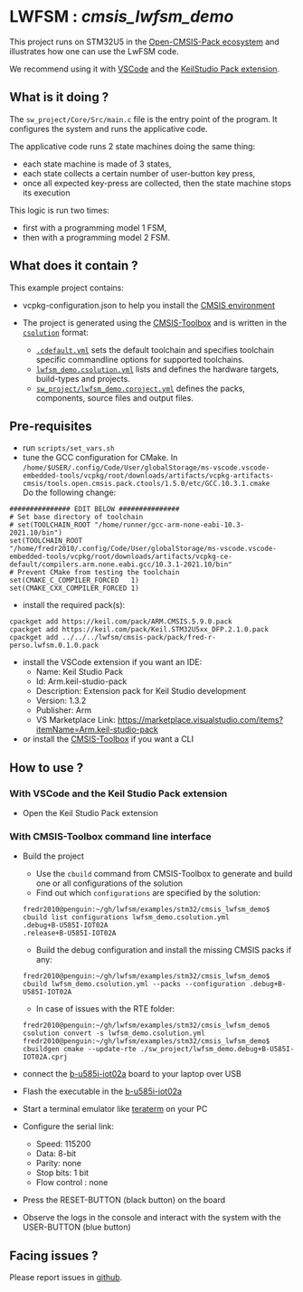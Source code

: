 # __LWFSM : *cmsis_lwfsm_demo*__

This project runs on STM32U5 in the [Open-CMSIS-Pack ecosystem](https://github.com/Open-CMSIS-Pack) and illustrates how one can use the LwFSM code.

We recommend using it with [VSCode](https://code.visualstudio.com/) and the [KeilStudio Pack extension](https://marketplace.visualstudio.com/items?itemName=Arm.keil-studio-pack).

## What is it doing ?

The `sw_project/Core/Src/main.c` file is the entry point of the program.
It configures the system and runs the applicative code.

The applicative code runs 2 state machines doing the same thing:
- each state machine is made of 3 states,
- each state collects a certain number of user-button key press,
- once all expected key-press are collected, then the state machine stops its execution

This logic is run two times:
- first with a programming model 1 FSM,
- then with a programming model 2 FSM.

## What does it contain ?

This example project contains:
- vcpkg-configuration.json to help you install the [CMSIS environment](https://github.com/Open-CMSIS-Pack/vscode-get-started#how-to-setup-your-cmsis-csolution-development-environment)
- The project is generated using the [CMSIS-Toolbox](https://github.com/Open-CMSIS-Pack/devtools/blob/main/tools/projmgr/docs/Manual/Overview.md) and is written in the [`csolution`](https://github.com/Open-CMSIS-Pack/devtools/blob/main/tools/projmgr/docs/Manual/YML-Format.md) format:

  - [`.cdefault.yml`](./.cdefault.yml) sets the default toolchain and specifies toolchain specific commandline options for supported toolchains.
  - [`lwfsm_demo.csolution.yml`](./lwfsm_demo.csolution.yml) lists and defines the hardware targets, build-types and projects.
  - [`sw_project/lwfsm_demo.cproject.yml`](./sw_project/lwfsm_demo.cproject.yml) defines the packs, components, source files and output files.

## Pre-requisites

- run `scripts/set_vars.sh`
- tune the GCC configuration for CMake.
  In `/home/$USER/.config/Code/User/globalStorage/ms-vscode.vscode-embedded-tools/vcpkg/root/downloads/artifacts/vcpkg-artifacts-cmsis/tools.open.cmsis.pack.ctools/1.5.0/etc/GCC.10.3.1.cmake`  
  Do the following change:
```
############### EDIT BELOW ###############
# Set base directory of toolchain
# set(TOOLCHAIN_ROOT "/home/runner/gcc-arm-none-eabi-10.3-2021.10/bin")
set(TOOLCHAIN_ROOT "/home/fredr2010/.config/Code/User/globalStorage/ms-vscode.vscode-embedded-tools/vcpkg/root/downloads/artifacts/vcpkg-ce-default/compilers.arm.none.eabi.gcc/10.3.1-2021.10/bin"
# Prevent CMake from testing the toolchain
set(CMAKE_C_COMPILER_FORCED   1)
set(CMAKE_CXX_COMPILER_FORCED 1)
```
- install the required pack(s): 
```
cpackget add https://keil.com/pack/ARM.CMSIS.5.9.0.pack
cpackget add https://keil.com/pack/Keil.STM32U5xx_DFP.2.1.0.pack
cpackget add ../../../lwfsm/cmsis-pack/pack/fred-r-perso.lwfsm.0.1.0.pack
```
- install the VSCode extension if you want an IDE: 
  - Name: Keil Studio Pack
  - Id: Arm.keil-studio-pack
  - Description: Extension pack for Keil Studio development
  - Version: 1.3.2
  - Publisher: Arm
  - VS Marketplace Link: https://marketplace.visualstudio.com/items?itemName=Arm.keil-studio-pack
- or install the [CMSIS-Toolbox](https://github.com/Open-CMSIS-Pack/cmsis-toolbox) if you want a CLI

## How to use ?

### With VSCode and the Keil Studio Pack extension
- Open the Keil Studio Pack extension

### With CMSIS-Toolbox command line interface

- Build the project
  - Use the `cbuild` command from CMSIS-Toolbox to generate and build one or all configurations of the solution
  - Find out which `configurations` are specified by the solution:
  ```
  fredr2010@penguin:~/gh/lwfsm/examples/stm32/cmsis_lwfsm_demo$ cbuild list configurations lwfsm_demo.csolution.yml 
  .debug+B-U585I-IOT02A
  .release+B-U585I-IOT02A
  ```
  - Build the debug configuration and install the missing CMSIS packs if any:
  ```
  fredr2010@penguin:~/gh/lwfsm/examples/stm32/cmsis_lwfsm_demo$ cbuild lwfsm_demo.csolution.yml --packs --configuration .debug+B-U585I-IOT02A
  ```

  - In case of issues with the RTE folder:
  ```
  fredr2010@penguin:~/gh/lwfsm/examples/stm32/cmsis_lwfsm_demo$ csolution convert -s lwfsm_demo.csolution.yml 
  fredr2010@penguin:~/gh/lwfsm/examples/stm32/cmsis_lwfsm_demo$ cbuildgen cmake --update-rte ./sw_project/lwfsm_demo.debug+B-U585I-IOT02A.cprj
  ```


- connect the [b-u585i-iot02a](https://www.st.com/en/evaluation-tools/b-u585i-iot02a.html) board to your laptop over USB
- Flash the executable in the [b-u585i-iot02a](https://www.st.com/en/evaluation-tools/b-u585i-iot02a.html)
- Start a terminal emulator like [teraterm](https://ttssh2.osdn.jp/index.html.en) on your PC
- Configure the serial link:
  - Speed: 115200
  - Data: 8-bit
  - Parity: none
  - Stop bits: 1 bit
  - Flow control : none
- Press the RESET-BUTTON (black button) on the board
- Observe the logs in the console and interact with the system with the USER-BUTTON (blue button)

## Facing issues ?

Please report issues in [github](https://github.com/fred-r-perso/lwfsm/issues).
